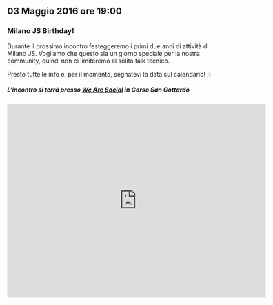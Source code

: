 ## 03 Maggio 2016 ore 19:00
### Milano JS Birthday!

 Durante il prossimo incontro festeggeremo i primi due anni di attività di Milano JS.
 Vogliamo che questo sia un giorno speciale per la nostra community, quindi non ci limiteremo al solito talk tecnico.
 
 Presto tutte le info e, per il momento, segnatevi la data sul calendario! ;)
 
##### L'incontro si terrà presso [We Are Social](http://wearesocial.com/it) in Corso San Gottardo
<div class="frame">
  <iframe src="https://www.google.com/maps/embed?pb=!1m14!1m8!1m3!1d11196.349176595792!2d9.1794608!3d45.447897!3m2!1i1024!2i768!4f13.1!3m3!1m2!1s0x0%3A0xc7dc0e51ca5a712f!2sWe+Are+Social!5e0!3m2!1sit!2sus!4v1461079463133" width="600" height="450" frameborder="0" style="border:0" allowfullscreen></iframe>
</div>

